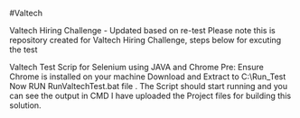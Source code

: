 #Valtech

Valtech Hiring Challenge - Updated based on re-test Please note this is repository created for Valtech Hiring Challenge, steps below for excuting the test

Valtech Test Scrip for Selenium using JAVA and Chrome
Pre: Ensure Chrome is installed on your machine
Download and Extract to C:\Run_Test
Now RUN RunValtechTest.bat file .
The Script should start running and you can see the output in CMD
I have uploaded the Project files for building this solution.